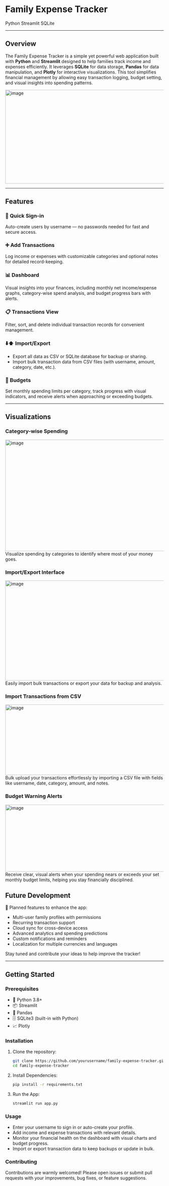 #  Family Expense Tracker  
Python Streamlit SQLite  


---

## Overview  
The Family Expense Tracker is a simple yet powerful web application built with **Python** and **Streamlit** designed to help families track income and expenses efficiently. It leverages **SQLite** for data storage, **Pandas** for data manipulation, and **Plotly** for interactive visualizations. This tool simplifies financial management by allowing easy transaction logging, budget setting, and visual insights into spending patterns.  

<img width="940" height="298" alt="image" src="https://github.com/user-attachments/assets/8fa1e6eb-f4f3-4dd2-a892-b7ab9ce1de96" />


---

## Features

### 🔐 Quick Sign-in  
Auto-create users by username — no passwords needed for fast and secure access.

### ➕ Add Transactions  
Log income or expenses with customizable categories and optional notes for detailed record-keeping.

### 📊 Dashboard  
Visual insights into your finances, including monthly net income/expense graphs, category-wise spend analysis, and budget progress bars with alerts.

### 📋 Transactions View  
Filter, sort, and delete individual transaction records for convenient management.

### ⬇️⬆️ Import/Export  
- Export all data as CSV or SQLite database for backup or sharing.  
- Import bulk transaction data from CSV files (with username, amount, category, date, etc.).

### 🎯 Budgets  
Set monthly spending limits per category, track progress with visual indicators, and receive alerts when approaching or exceeding budgets.

---

## Visualizations

### Category-wise Spending
<img width="940" height="354" alt="image" src="https://github.com/user-attachments/assets/2c28b545-9c97-4f0d-94d4-334bd03b3777" />
Visualize spending by categories to identify where most of your money goes.

### Import/Export Interface
<img width="940" height="318" alt="image" src="https://github.com/user-attachments/assets/303ab257-07e8-4a41-9a6e-154c07665532" />
Easily import bulk transactions or export your data for backup and analysis.

### Import Transactions from CSV 
<img width="940" height="224" alt="image" src="https://github.com/user-attachments/assets/472a16e1-d442-47ad-b492-99f572c01b87" />
Bulk upload your transactions effortlessly by importing a CSV file with fields like username, date, category, amount, and notes.

### Budget Warning Alerts 
<img width="940" height="213" alt="image" src="https://github.com/user-attachments/assets/fafb87ac-98b5-4fad-9682-cd69a179cd26" />
Receive clear, visual alerts when your spending nears or exceeds your set monthly budget limits, helping you stay financially disciplined.


## Future Development  
🚀 Planned features to enhance the app:  
- Multi-user family profiles with permissions  
- Recurring transaction support  
- Cloud sync for cross-device access  
- Advanced analytics and spending predictions  
- Custom notifications and reminders  
- Localization for multiple currencies and languages  

Stay tuned and contribute your ideas to help improve the tracker!

---

## Getting Started

### Prerequisites  
- 🐍 Python 3.8+  
- 📦 Streamlit  
- 🐼 Pandas  
- 🗄️ SQLite3 (built-in with Python)  
- 📈 Plotly  

### Installation

1. Clone the repository:  
   ```bash
   git clone https://github.com/yourusername/family-expense-tracker.git
   cd family-expense-tracker

2. Install Dependencies:
   ```bash
   pip install -r requirements.txt

3. Run the App:
   ```bash
   streamlit run app.py

### Usage
- Enter your username to sign in or auto-create your profile.
- Add income and expense transactions with relevant details.
- Monitor your financial health on the dashboard with visual charts and budget progress.
- Import or export transaction data to keep backups or update in bulk.

### Contributing
Contributions are warmly welcomed! Please open issues or submit pull requests with your improvements, bug fixes, or feature suggestions.
